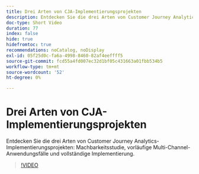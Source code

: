 ```yaml
---
title: Drei Arten von CJA-Implementierungsprojekten
description: Entdecken Sie die drei Arten von Customer Journey Analytics-Implementierungsprojekten, Konzeptnachweis, vorläufige Multi-Channel-Anwendungsfälle und vollständige Implementierung.
doc-type: Short Video
duration: 77
index: false
hide: true
hidefromtoc: true
recommendations: noCatalog, noDisplay
exl-id: 05f25d0c-fa6a-4998-8460-82af4eeffff5
source-git-commit: fcd55a4fd007ec32d1bf05c431663a01fbb534b5
workflow-type: tm+mt
source-wordcount: '52'
ht-degree: 0%

---
```


# Drei Arten von CJA-Implementierungsprojekten

Entdecken Sie die drei Arten von Customer Journey Analytics-Implementierungsprojekten: Machbarkeitsstudie, vorläufige Multi-Channel-Anwendungsfälle und vollständige Implementierung.

<!-- 62_S113_3442460_77_three-types-of-cja-implementation-projects -->
>[!VIDEO](https://video.tv.adobe.com/v/3458341/?learn=on&enablevpops=true)
